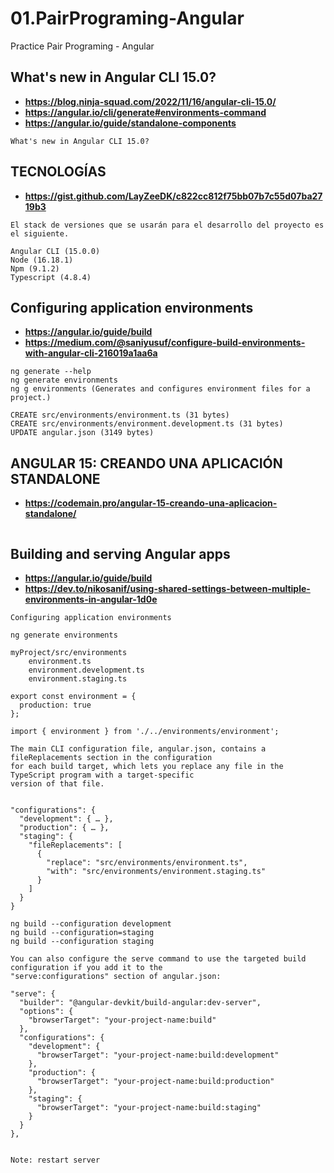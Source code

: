 # 01.PairPrograming-Angular
Practice Pair Programing - Angular

## What's new in Angular CLI 15.0?
* **https://blog.ninja-squad.com/2022/11/16/angular-cli-15.0/**
* **https://angular.io/cli/generate#environments-command**
* **https://angular.io/guide/standalone-components**

```
What's new in Angular CLI 15.0?
```
## TECNOLOGÍAS
* **https://gist.github.com/LayZeeDK/c822cc812f75bb07b7c55d07ba2719b3**

```
El stack de versiones que se usarán para el desarrollo del proyecto es el siguiente.

Angular CLI (15.0.0)
Node (16.18.1)
Npm (9.1.2)
Typescript (4.8.4)

```

## Configuring application environments
* **https://angular.io/guide/build**
* **https://medium.com/@saniyusuf/configure-build-environments-with-angular-cli-216019a1aa6a**

```
ng generate --help
ng generate environments
ng g environments (Generates and configures environment files for a project.)

CREATE src/environments/environment.ts (31 bytes)
CREATE src/environments/environment.development.ts (31 bytes)
UPDATE angular.json (3149 bytes)
```

## ANGULAR 15: CREANDO UNA APLICACIÓN STANDALONE
* **https://codemain.pro/angular-15-creando-una-aplicacion-standalone/**

```
```

## Building and serving Angular apps
* **https://angular.io/guide/build**
* **https://dev.to/nikosanif/using-shared-settings-between-multiple-environments-in-angular-1d0e**

```
Configuring application environments

ng generate environments

myProject/src/environments
    environment.ts
    environment.development.ts
    environment.staging.ts

export const environment = {
  production: true
};

import { environment } from './../environments/environment';

The main CLI configuration file, angular.json, contains a fileReplacements section in the configuration
for each build target, which lets you replace any file in the TypeScript program with a target-specific
version of that file.


"configurations": {
  "development": { … },
  "production": { … },
  "staging": {
    "fileReplacements": [
      {
        "replace": "src/environments/environment.ts",
        "with": "src/environments/environment.staging.ts"
      }
    ]
  }
}

ng build --configuration development
ng build --configuration=staging
ng build --configuration staging

You can also configure the serve command to use the targeted build configuration if you add it to the 
"serve:configurations" section of angular.json:

"serve": {
  "builder": "@angular-devkit/build-angular:dev-server",
  "options": {
    "browserTarget": "your-project-name:build"
  },
  "configurations": {
    "development": {
      "browserTarget": "your-project-name:build:development"
    },
    "production": {
      "browserTarget": "your-project-name:build:production"
    },
    "staging": {
      "browserTarget": "your-project-name:build:staging"
    }
  }
},


Note: restart server

```


## 

```
```


## 

```
```


## 

```
```